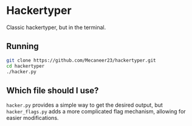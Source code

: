 # Hackertyper

Classic hackertyper, but in the terminal.

## Running

```bash
git clone https://github.com/Mecaneer23/hackertyper.git
cd hackertyper
./hacker.py
```

## Which file should I use?

`hacker.py` provides a simple way to get the desired output, but `hacker_flags.py` adds a more complicated flag mechanism, allowing for easier modifications.
